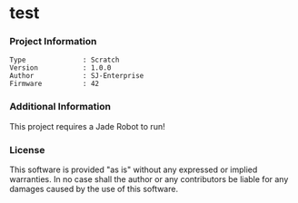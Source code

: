 test
================



### Project Information
```
Type              : Scratch
Version           : 1.0.0
Author            : SJ-Enterprise
Firmware          : 42
```

### Additional Information
This project requires a Jade Robot to run!

### License
This software is provided "as is" without any expressed or implied warranties.  In no case shall the author or any contributors be liable for any damages caused by the use of this software.

